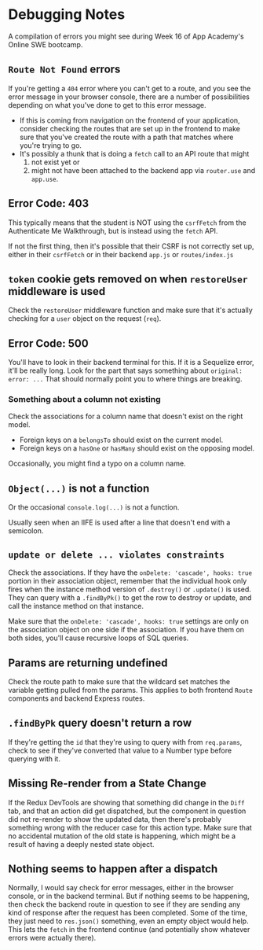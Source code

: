 # Debugging Notes

A compilation of errors you might see during Week 16 of App Academy's Online SWE
bootcamp.

## `Route Not Found` errors

If you're getting a `404` error where you can't get to a route, and you see the
error message in your browser console, there are a number of possibilities
depending on what you've done to get to this error message.

* If this is coming from navigation on the frontend of your application,
    consider checking the routes that are set up in the frontend to make sure
    that you've created the route with a path that matches where you're trying
    to go.
* It's possibly a thunk that is doing a `fetch` call to an API route that might
    1) not exist yet or
    2) might not have been attached to the backend app via
        `router.use` and `app.use`.

## Error Code: 403

This typically means that the student is NOT using the `csrfFetch` from the
Authenticate Me Walkthrough, but is instead using the `fetch` API.

If not the first thing, then it's possible that their CSRF is not correctly set
up, either in their `csrfFetch` or in their backend `app.js` or
`routes/index.js`

## `token` cookie gets removed on when `restoreUser` middleware is used

Check the `restoreUser` middleware function and make sure that it's actually
checking for a `user` object on the request (`req`).

## Error Code: 500

You'll have to look in their backend terminal for this. If it is a Sequelize
error, it'll be really long. Look for the part that says something about
`original: error: ...` That should normally point you to where things are
breaking.

### Something about a column not existing

Check the associations for a column name that doesn't exist on the right model.

* Foreign keys on a `belongsTo` should exist on the current model.
* Foreign keys on a `hasOne` or `hasMany` should exist on the opposing model.

Occasionally, you might find a typo on a column name.

## `Object(...)` is not a function

Or the occasional `console.log(...)` is not a function.

Usually seen when an IIFE is used after a line that doesn't end with a
semicolon.

## `update or delete ... violates constraints`

Check the associations. If they have the `onDelete: 'cascade', hooks: true`
portion in their association object, remember that the individual hook only
fires when the instance method version of `.destroy()` or `.update()` is used.
They can query with a `.findByPk()` to get the row to destroy or update, and
call the instance method on that instance.

Make sure that the `onDelete: 'cascade', hooks: true` settings are only on the
association object on one side if the association. If you have them on both
sides, you'll cause recursive loops of SQL queries.

## Params are returning undefined

Check the route path to make sure that the wildcard set matches the variable
getting pulled from the params. This applies to both frontend `Route` components
and backend Express routes.

## `.findByPk` query doesn't return a row

If they're getting the `id` that they're using to query with from `req.params`,
check to see if they've converted that value to a Number type before querying
with it.

## Missing Re-render from a State Change

If the Redux DevTools are showing that something did change in the `Diff` tab,
and that an action did get dispatched, but the component in question did not
re-render to show the updated data, then there's probably something wrong with
the reducer case for this action type. Make sure that no accidental mutation of
the old state is happening, which might be a result of having a deeply nested
state object.

## Nothing seems to happen after a dispatch

Normally, I would say check for error messages, either in the browser console,
or in the backend terminal. But if nothing seems to be happening, then check the
backend route in question to see if they are sending any kind of response after
the request has been completed. Some of the time, they just need to `res.json()`
something, even an empty object would help. This lets the `fetch` in the
frontend continue (and potentially show whatever errors were actually there).
